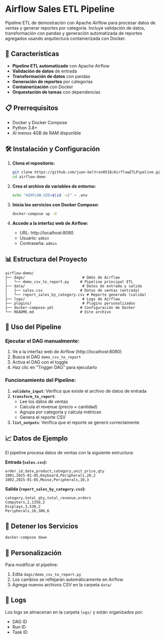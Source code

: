 # Airflow Sales ETL Pipeline

Pipeline ETL de demostración con Apache Airflow para procesar datos de ventas y generar reportes por categoría. Incluye validación de datos, transformación con pandas y generación automatizada de reportes agregados usando arquitectura containerizada con Docker.

## 🚀 Características

- **Pipeline ETL automatizado** con Apache Airflow
- **Validación de datos** de entrada
- **Transformación de datos** con pandas
- **Generación de reportes** por categorías
- **Containerización** con Docker
- **Orquestación de tareas** con dependencias

## 📋 Prerrequisitos

- Docker y Docker Compose
- Python 3.8+
- Al menos 4GB de RAM disponible

## 🛠️ Instalación y Configuración

1. **Clona el repositorio:**
   ```bash
   git clone https://github.com/juan-beltran0518/AirflowETLPipeline.git
   cd airflow-demo
   ```

2. **Crea el archivo de variables de entorno:**
   ```bash
   echo "AIRFLOW_UID=$(id -u)" > .env
   ```

3. **Inicia los servicios con Docker Compose:**
   ```bash
   docker-compose up -d
   ```

4. **Accede a la interfaz web de Airflow:**
   - URL: http://localhost:8080
   - Usuario: `admin`
   - Contraseña: `admin`

## 📊 Estructura del Proyecto

```
airflow-demo/
├── dags/                          # DAGs de Airflow
│   └── demo_csv_to_report.py     # Pipeline principal ETL
├── data/                          # Datos de entrada y salida
│   ├── sales.csv                 # Datos de ventas (entrada)
│   └── report_sales_by_category.csv # Reporte generado (salida)
├── logs/                          # Logs de Airflow
├── plugins/                       # Plugins personalizados
├── docker-compose.yml            # Configuración de Docker
└── README.md                     # Este archivo
```

## 🔄 Uso del Pipeline

### Ejecutar el DAG manualmente:

1. Ve a la interfaz web de Airflow (http://localhost:8080)
2. Busca el DAG `demo_csv_to_report`
3. Activa el DAG con el toggle
4. Haz clic en "Trigger DAG" para ejecutarlo

### Funcionamiento del Pipeline:

1. **`validate_input`**: Verifica que existe el archivo de datos de entrada
2. **`transform_to_report`**: 
   - Lee los datos de ventas
   - Calcula el revenue (precio × cantidad)
   - Agrupa por categoría y calcula métricas
   - Genera el reporte CSV
3. **`list_outputs`**: Verifica que el reporte se generó correctamente

## 📈 Datos de Ejemplo

El pipeline procesa datos de ventas con la siguiente estructura:

**Entrada (`sales.csv`):**
```csv
order_id,date,product,category,unit_price,qty
1001,2025-01-05,Keyboard,Peripherals,20,2
1002,2025-01-05,Mouse,Peripherals,10,3
```

**Salida (`report_sales_by_category.csv`):**
```csv
category,total_qty,total_revenue,orders
Computers,2,1350,2
Displays,3,530,2
Peripherals,16,306,6
```

## 🛑 Detener los Servicios

```bash
docker-compose down
```

## 🔧 Personalización

Para modificar el pipeline:

1. Edita `dags/demo_csv_to_report.py`
2. Los cambios se reflejarán automáticamente en Airflow
3. Agrega nuevos archivos CSV en la carpeta `data/`

## 📝 Logs

Los logs se almacenan en la carpeta `logs/` y están organizados por:
- DAG ID
- Run ID
- Task ID


